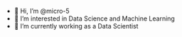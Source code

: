 - 👋 Hi, I’m @micro-5
- 👀 I’m interested in Data Science and Machine Learning
- 🌱 I’m currently working as a Data Scientist
<!-- - 💞️ I’m looking to collaborate on 
- 📫 How to reach me  -->

<!---
micro-5/micro-5 is a ✨ special ✨ repository because its `README.md` (this file) appears on your GitHub profile.
You can click the Preview link to take a look at your changes.
--->
